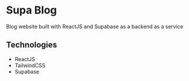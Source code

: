 # Supa Blog

Blog website built with ReactJS and Supabase as a backend as a service

## Technologies

* ReactJS
* TailwindCSS
* Supabase
